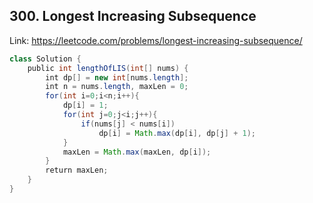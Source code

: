 ## 300. Longest Increasing Subsequence
Link: https://leetcode.com/problems/longest-increasing-subsequence/

```java
class Solution {
    public int lengthOfLIS(int[] nums) {
        int dp[] = new int[nums.length];
        int n = nums.length, maxLen = 0;
        for(int i=0;i<n;i++){
            dp[i] = 1;
            for(int j=0;j<i;j++){
                if(nums[j] < nums[i])
                    dp[i] = Math.max(dp[i], dp[j] + 1);
            }
            maxLen = Math.max(maxLen, dp[i]);
        }
        return maxLen;
    }
}
```
